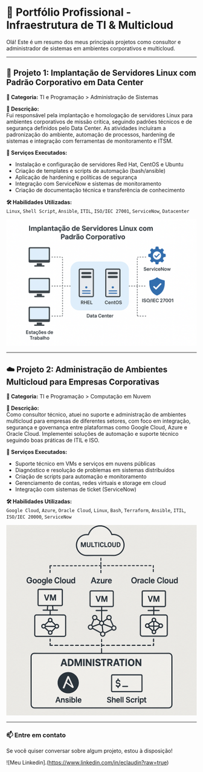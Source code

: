 
# 💼 Portfólio Profissional - Infraestrutura de TI & Multicloud

Olá! Este é um resumo dos meus principais projetos como consultor e administrador de sistemas em ambientes corporativos e multicloud.

---

## 🚀 Projeto 1: Implantação de Servidores Linux com Padrão Corporativo em Data Center

**📂 Categoria:** TI e Programação > Administração de Sistemas

**📝 Descrição:**  
Fui responsável pela implantação e homologação de servidores Linux para ambientes corporativos de missão crítica, seguindo padrões técnicos e de segurança definidos pelo Data Center. As atividades incluíram a padronização do ambiente, automação de processos, hardening de sistemas e integração com ferramentas de monitoramento e ITSM.

**🔧 Serviços Executados:**  
- Instalação e configuração de servidores Red Hat, CentOS e Ubuntu  
- Criação de templates e scripts de automação (bash/ansible)  
- Aplicação de hardening e políticas de segurança  
- Integração com ServiceNow e sistemas de monitoramento  
- Criação de documentação técnica e transferência de conhecimento  

**🛠️ Habilidades Utilizadas:**  
`Linux`, `Shell Script`, `Ansible`, `ITIL`, `ISO/IEC 27001`, `ServiceNow`, `Datacenter`

![Deploy de Servidores Linux](imagem-servidores.png?raw=true)


---

## ☁️ Projeto 2: Administração de Ambientes Multicloud para Empresas Corporativas

**📂 Categoria:** TI e Programação > Computação em Nuvem

**📝 Descrição:**  
Como consultor técnico, atuei no suporte e administração de ambientes multicloud para empresas de diferentes setores, com foco em integração, segurança e governança entre plataformas como Google Cloud, Azure e Oracle Cloud. Implementei soluções de automação e suporte técnico seguindo boas práticas de ITIL e ISO.

**🔧 Serviços Executados:**  
- Suporte técnico em VMs e serviços em nuvens públicas  
- Diagnóstico e resolução de problemas em sistemas distribuídos  
- Criação de scripts para automação e monitoramento  
- Gerenciamento de contas, redes virtuais e storage em cloud  
- Integração com sistemas de ticket (ServiceNow)  

**🛠️ Habilidades Utilizadas:**  
`Google Cloud`, `Azure`, `Oracle Cloud`, `Linux`, `Bash`, `Terraform`, `Ansible`, `ITIL`, `ISO/IEC 20000`, `ServiceNow`

![Infraestrutura Multicloud](imagem-vm-cloud.png?raw=true)


---

### 📫 Entre em contato
Se você quiser conversar sobre algum projeto, estou à disposição! 

![Meu Linkedin].(https://www.linkedin.com/in/eclaudin?raw=true)
